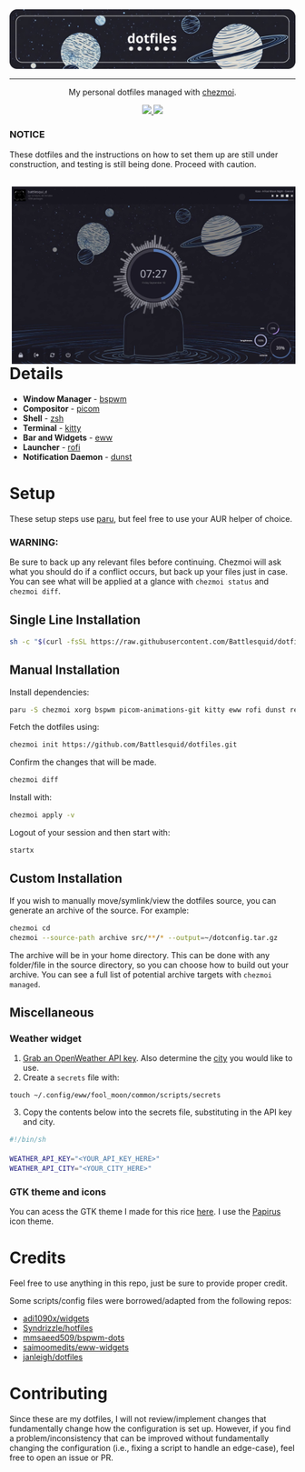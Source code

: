 <div align="center">
    <img src="./assets/dotfiles.png">
    <hr>
    <p> My personal dotfiles managed with <a href="https://www.chezmoi.io/">chezmoi</a>.
    </p>
    <a href="https://github.com/Battlesquid/dotfiles/stargazers">
        <img src="https://img.shields.io/github/stars/Battlesquid/dotfiles?color=577BB5&labelColor=1A1B26&style=for-the-badge">
    </a>
    <a href="../LICENSE.md">
        <img src="https://img.shields.io/github/license/Battlesquid/dotfiles?color=C0CAF5&labelColor=1A1B26&style=for-the-badge">
    </a>
</div>

### **NOTICE**
These dotfiles and the instructions on how to set them up are still under construction, and testing is still being done. Proceed with caution.

<br>

<img align="right" width="500px" src="./assets/output_dash.png">

# **Details**

- **Window Manager** - [bspwm](https://github.com/baskerville/bspwm)
- **Compositor** - [picom](https://github.com/yshui/picom)
- **Shell** - [zsh](https://wiki.archlinux.org/title/zsh)
- **Terminal** - [kitty](https://github.com/kovidgoyal/kitty)
- **Bar and Widgets** - [eww](https://github.com/elkowar/eww)
- **Launcher** - [rofi](https://github.com/davatorium/rofi)
- **Notification Daemon** - [dunst](https://github.com/dunst-project/dunst)

# **Setup**

These setup steps use [paru](https://github.com/Morganamilo/paru), but feel free to use your AUR helper of choice.

### **WARNING:**

Be sure to back up any relevant files before continuing. Chezmoi will ask what you should do if a conflict occurs, but back up your files just in case. You can see what will be applied at a glance with `chezmoi status` and `chezmoi diff`.

## **Single Line Installation**
```bash
sh -c "$(curl -fsSL https://raw.githubusercontent.com/Battlesquid/dotfiles/main/install.sh)"
```

## **Manual Installation**

Install dependencies:
```bash
paru -S chezmoi xorg bspwm picom-animations-git kitty eww rofi dunst redshift pamixer xorg-xinit networkmanager noto-fonts nerd-fonts-noto-sans-mono ttf-font-awesome brightnessctl cava glava neofetch neovim sxhkd betterlockscreen flameshot feh playerctl jq recode moreutils jgmenu xcolor bluez-utils xqp xdo zsh
```

Fetch the dotfiles using:
```bash
chezmoi init https://github.com/Battlesquid/dotfiles.git
```

Confirm the changes that will be made.
```bash
chezmoi diff
```

Install with:
```bash
chezmoi apply -v
```

Logout of your session and then start with:
```bash
startx
```

## **Custom Installation**

If you wish to manually move/symlink/view the dotfiles source, you can generate an archive of the source. For example:

```bash
chezmoi cd
chezmoi --source-path archive src/**/* --output=~/dotconfig.tar.gz
```

The archive will be in your home directory. This can be done with any folder/file in the source directory, so you can choose how to build out your archive. You can see a full list of potential archive targets with `chezmoi managed`.

## **Miscellaneous**

### **Weather widget**

1. [Grab an OpenWeather API key](https://openweathermap.org/api). Also determine the [city](https://openweathermap.org/current#name) you would like to use.
2. Create a `secrets` file with:
```
touch ~/.config/eww/fool_moon/common/scripts/secrets
```
3. Copy the contents below into the secrets file, substituting in the API key and city.
```bash
#!/bin/sh

WEATHER_API_KEY="<YOUR_API_KEY_HERE>"
WEATHER_API_CITY="<YOUR_CITY_HERE>"
```

### **GTK theme and icons**

You can acess the GTK theme I made for this rice [here](https://github.com/Battlesquid/gtk). I use the [Papirus](https://github.com/PapirusDevelopmentTeam/papirus-icon-theme) icon theme.

# **Credits**

Feel free to use anything in this repo, just be sure to provide proper credit.

Some scripts/config files were borrowed/adapted from the following repos:
- [adi1090x/widgets](https://github.com/adi1090x/widgets)
- [Syndrizzle/hotfiles](https://github.com/Syndrizzle/hotfiles)
- [mmsaeed509/bspwm-dots](https://github.com/mmsaeed509/bspwm-dots)
- [saimoomedits/eww-widgets](https://github.com/saimoomedits/eww-widgets)
- [janleigh/dotfiles](https://github.com/janleigh/dotfiles)

# **Contributing**

Since these are my dotfiles, I will not review/implement changes that fundamentally change how the configuration is set up. However, if you find a problem/inconsistency that can be improved without fundamentally changing the configuration (i.e., fixing a script to handle an edge-case), feel free to open an issue or PR.

